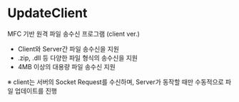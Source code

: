 # UpdateClient

MFC 기반 원격 파일 송수신 프로그램 (client ver.)
- Client와 Server간 파일 송수신을 지원 
- .zip, .dll 등 다양한 파일 형식의 송수신을 지원
- 4MB 이상의 대용량 파일 송수신 지원

※ client는 서버의 Socket Request를 수신하며, Server가 동작할 때만 수동적으로 파일 업데이트를 진행

